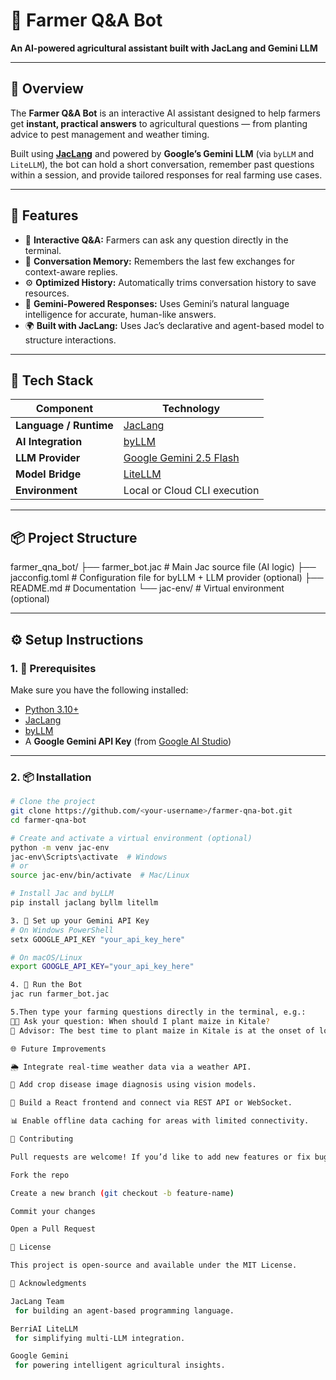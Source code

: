 # 🌾 Farmer Q&A Bot  
**An AI-powered agricultural assistant built with JacLang and Gemini LLM**

---

## 📖 Overview  
The **Farmer Q&A Bot** is an interactive AI assistant designed to help farmers get **instant, practical answers** to agricultural questions — from planting advice to pest management and weather timing.  

Built using **[JacLang](https://jac-lang.org/)** and powered by **Google’s Gemini LLM** (via `byLLM` and `LiteLLM`), the bot can hold a short conversation, remember past questions within a session, and provide tailored responses for real farming use cases.  

---

## 🚀 Features  

- 💬 **Interactive Q&A:** Farmers can ask any question directly in the terminal.  
- 🧠 **Conversation Memory:** Remembers the last few exchanges for context-aware replies.  
- ⚙️ **Optimized History:** Automatically trims conversation history to save resources.  
- 🤖 **Gemini-Powered Responses:** Uses Gemini’s natural language intelligence for accurate, human-like answers.  
- 🌍 **Built with JacLang:** Uses Jac’s declarative and agent-based model to structure interactions.  

---

## 🧩 Tech Stack  

| Component | Technology |
|------------|-------------|
| **Language / Runtime** | [JacLang](https://jac-lang.org/) |
| **AI Integration** | [byLLM](https://github.com/byllm/byllm) |
| **LLM Provider** | [Google Gemini 2.5 Flash](https://cloud.google.com/vertex-ai/docs/generative-ai) |
| **Model Bridge** | [LiteLLM](https://docs.litellm.ai/docs/) |
| **Environment** | Local or Cloud CLI execution |

---

## 📦 Project Structure  

farmer_qna_bot/
├── farmer_bot.jac # Main Jac source file (AI logic)
├── jacconfig.toml # Configuration file for byLLM + LLM provider (optional)
├── README.md # Documentation
└── jac-env/ # Virtual environment (optional)


---

## ⚙️ Setup Instructions  

### 1. 🧰 Prerequisites  
Make sure you have the following installed:  

- [Python 3.10+](https://www.python.org/downloads/)  
- [JacLang](https://jac-lang.org/docs/getting-started)  
- [byLLM](https://pypi.org/project/byllm/)  
- A **Google Gemini API Key** (from [Google AI Studio](https://aistudio.google.com/app/apikey))  

---

### 2. 📦 Installation  

```bash
# Clone the project
git clone https://github.com/<your-username>/farmer-qna-bot.git
cd farmer-qna-bot

# Create and activate a virtual environment (optional)
python -m venv jac-env
jac-env\Scripts\activate  # Windows
# or
source jac-env/bin/activate  # Mac/Linux

# Install Jac and byLLM
pip install jaclang byllm litellm

3. 🔑 Set up your Gemini API Key
# On Windows PowerShell
setx GOOGLE_API_KEY "your_api_key_here"

# On macOS/Linux
export GOOGLE_API_KEY="your_api_key_here"

4. 🧠 Run the Bot
jac run farmer_bot.jac

5.Then type your farming questions directly in the terminal, e.g.:
👨‍🌾 Ask your question: When should I plant maize in Kitale?
🤖 Advisor: The best time to plant maize in Kitale is at the onset of long rains, usually between March and May...

🌐 Future Improvements

🌦️ Integrate real-time weather data via a weather API.

🐛 Add crop disease image diagnosis using vision models.

📱 Build a React frontend and connect via REST API or WebSocket.

📊 Enable offline data caching for areas with limited connectivity.

🤝 Contributing

Pull requests are welcome! If you’d like to add new features or fix bugs:

Fork the repo

Create a new branch (git checkout -b feature-name)

Commit your changes

Open a Pull Request

🧾 License

This project is open-source and available under the MIT License.

💬 Acknowledgments

JacLang Team
 for building an agent-based programming language.

BerriAI LiteLLM
 for simplifying multi-LLM integration.

Google Gemini
 for powering intelligent agricultural insights.
